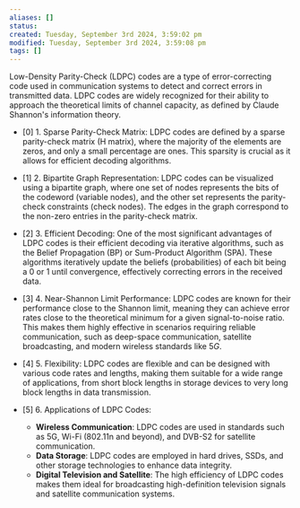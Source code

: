 ```yaml
---
aliases: []
status: 
created: Tuesday, September 3rd 2024, 3:59:02 pm
modified: Tuesday, September 3rd 2024, 3:59:08 pm
tags: []
---
```

Low-Density Parity-Check (LDPC) codes are a type of error-correcting code used in communication systems to detect and correct errors in transmitted data. LDPC codes are widely recognized for their ability to approach the theoretical limits of channel capacity, as defined by Claude Shannon's information theory.

- [0] 1. Sparse Parity-Check Matrix: 
    LDPC codes are defined by a sparse parity-check matrix (H matrix), where the majority of the elements are zeros, and only a small percentage are ones. This sparsity is crucial as it allows for efficient decoding algorithms.
    
- [1] 2. Bipartite Graph Representation: 
    LDPC codes can be visualized using a bipartite graph, where one set of nodes represents the bits of the codeword (variable nodes), and the other set represents the parity-check constraints (check nodes). The edges in the graph correspond to the non-zero entries in the parity-check matrix.

- [2] 3. Efficient Decoding: 
    One of the most significant advantages of LDPC codes is their efficient decoding via iterative algorithms, such as the Belief Propagation (BP) or Sum-Product Algorithm (SPA). These algorithms iteratively update the beliefs (probabilities) of each bit being a 0 or 1 until convergence, effectively correcting errors in the received data.
    
- [3] 4. Near-Shannon Limit Performance: 
    LDPC codes are known for their performance close to the Shannon limit, meaning they can achieve error rates close to the theoretical minimum for a given signal-to-noise ratio. This makes them highly effective in scenarios requiring reliable communication, such as deep-space communication, satellite broadcasting, and modern wireless standards like $5 G$.
    
- [4] 5. Flexibility: 
    LDPC codes are flexible and can be designed with various code rates and lengths, making them suitable for a wide range of applications, from short block lengths in storage devices to very long block lengths in data transmission.

- [5] 6. Applications of LDPC Codes:
    - **Wireless Communication**: LDPC codes are used in standards such as 5G, Wi-Fi (802.11n and beyond), and DVB-S2 for satellite communication.
    - **Data Storage**: LDPC codes are employed in hard drives, SSDs, and other storage technologies to enhance data integrity.
    - **Digital Television and Satellite**: The high efficiency of LDPC codes makes them ideal for broadcasting high-definition television signals and satellite communication systems.